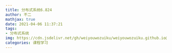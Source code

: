 ```yaml
---
title: 分布式系统6.824
author: 不二
mathjax: true
date: 2021-04-06 11:37:21
tags: 
- 分布式系统
img: https://cdn.jsdelivr.net/gh/weiyouwozuiku/weiyouwozuiku.github.io@src/source/_posts/PageImg/分布式.png
categories: 课程学习
---
```

